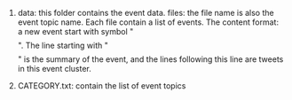1. data:
this folder contains the event data.
files: the file name is also the event topic name. Each file contain a list of events. 
The content format: a new event start with symbol "$$$$". The line starting with "$$$$" is the summary of the event, and the lines following this line are tweets in this event cluster.

2. CATEGORY.txt: contain the list of event topics


